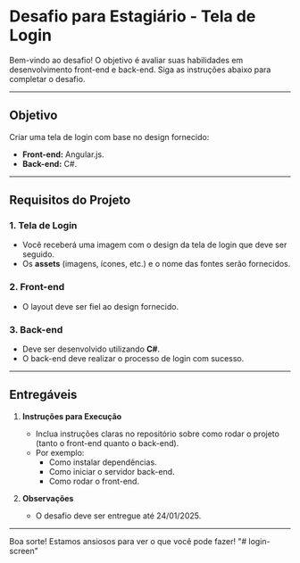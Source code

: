 # Desafio para Estagiário - Tela de Login

Bem-vindo ao desafio! O objetivo é avaliar suas habilidades em desenvolvimento front-end e back-end. Siga as instruções abaixo para completar o desafio.

---

## Objetivo

Criar uma tela de login com base no design fornecido:

- **Front-end:** Angular.js.
- **Back-end:** C#.

---

## Requisitos do Projeto

### 1. **Tela de Login**

- Você receberá uma imagem com o design da tela de login que deve ser seguido.
- Os **assets** (imagens, ícones, etc.) e o nome das fontes serão fornecidos.

### 2. **Front-end**

- O layout deve ser fiel ao design fornecido.

### 3. **Back-end**

- Deve ser desenvolvido utilizando **C#**.
- O back-end deve realizar o processo de login com sucesso.

---

## Entregáveis

1. **Instruções para Execução**

   - Inclua instruções claras no repositório sobre como rodar o projeto (tanto o front-end quanto o back-end).
   - Por exemplo:
     - Como instalar dependências.
     - Como iniciar o servidor back-end.
     - Como rodar o front-end.

2. **Observações**
   - O desafio deve ser entregue até 24/01/2025.

---

Boa sorte! Estamos ansiosos para ver o que você pode fazer!
"# login-screen" 

